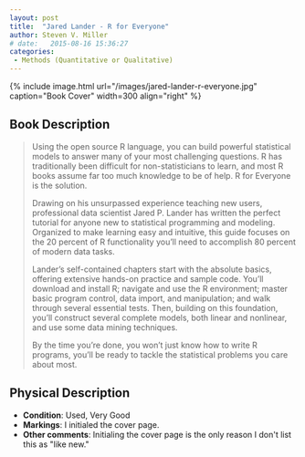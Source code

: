 ```yaml
---
layout: post
title:  "Jared Lander - R for Everyone"
author: Steven V. Miller
# date:   2015-08-16 15:36:27
categories: 
 - Methods (Quantitative or Qualitative)
---
```



{% include image.html url="/images/jared-lander-r-everyone.jpg" caption="Book Cover" width=300 align="right" %}

## Book Description

> Using the open source R language, you can build powerful statistical models to answer many of your most challenging questions. R has traditionally been difficult for non-statisticians to learn, and most R books assume far too much knowledge to be of help. R for Everyone is the solution.
> 
> Drawing on his unsurpassed experience teaching new users, professional data scientist Jared P. Lander has written the perfect tutorial for anyone new to statistical programming and modeling. Organized to make learning easy and intuitive, this guide focuses on the 20 percent of R functionality you’ll need to accomplish 80 percent of modern data tasks.
> 
> Lander’s self-contained chapters start with the absolute basics, offering extensive hands-on practice and sample code. You’ll download and install R; navigate and use the R environment; master basic program control, data import, and manipulation; and walk through several essential tests. Then, building on this foundation, you’ll construct several complete models, both linear and nonlinear, and use some data mining techniques.
> 
> By the time you’re done, you won’t just know how to write R programs, you’ll be ready to tackle the statistical problems you care about most.

## Physical Description

- **Condition**: Used, Very Good
- **Markings**: I initialed the cover page.
- **Other comments**: Initialing the cover page is the only reason I don't list this as "like new."
